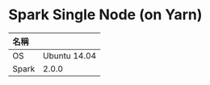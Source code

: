 # Spark Single Node \(on Yarn\)

| 名稱 |  |
| :--- | :--- |
| OS | Ubuntu 14.04 |
| Spark | 2.0.0 |



